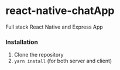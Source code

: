 # react-native-chatApp

Full stack React Native and Express App

<h3> Installation </h3>

1. Clone the repository <br>
2. `yarn install` (for both server and client) 
